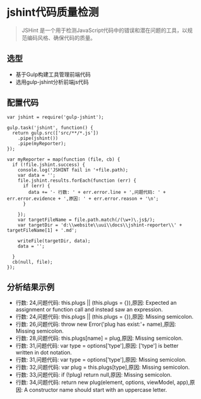 # jshint代码质量检测

> JSHint 是一个用于检测JavaScript代码中的错误和潜在问题的工具，以规范编码风格、确保代码的质量。

## 选型

- 基于Gulp构建工具管理前端代码
- 选用gulp-jshint分析前端js代码

## 配置代码

```
var jshint = require('gulp-jshint');

gulp.task('jshint', function() {
  return gulp.src(['src/**/*.js'])
    .pipe(jshint())
    .pipe(myReporter);
});

var myReporter = map(function (file, cb) {
  if (!file.jshint.success) {
    console.log('JSHINT fail in '+file.path);
    var data = '';
    file.jshint.results.forEach(function (err) {
      if (err) {
        data += '- 行数: ' + err.error.line + ',问题代码: ' + err.error.evidence + ',原因: ' + err.error.reason + '\n';
      }
      
    });
    var targetFileName = file.path.match(/(\w+)\.js$/);
    var targetDir = 'd:\\website\\uui\\docs\\jshint-reporter\\' + targetFileName[1] + '.md';

    writeFile(targetDir, data);
    data = '';

  }
  cb(null, file);
});
```

## 分析结果示例

- 行数: 24,问题代码:      this.plugs || (this.plugs = {}),原因: Expected an assignment or function call and instead saw an expression.
- 行数: 24,问题代码:      this.plugs || (this.plugs = {}),原因: Missing semicolon.
- 行数: 26,问题代码:        throw new Error('plug has exist:'+ name),原因: Missing semicolon.
- 行数: 28,问题代码:      this.plugs[name] = plug,原因: Missing semicolon.
- 行数: 31,问题代码:      var type = options['type'],原因: ['type'] is better written in dot notation.
- 行数: 31,问题代码:      var type = options['type'],原因: Missing semicolon.
- 行数: 32,问题代码:      var plug = this.plugs[type],原因: Missing semicolon.
- 行数: 33,问题代码:      if (!plug) return null,原因: Missing semicolon.
- 行数: 34,问题代码:      return new plug(element, options, viewModel, app),原因: A constructor name should start with an uppercase letter.


